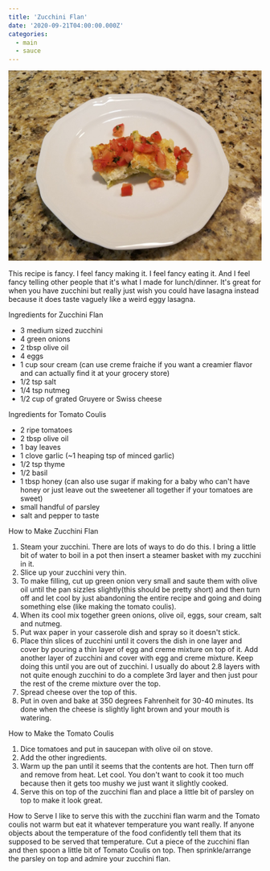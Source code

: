 ```yaml
---
title: 'Zucchini Flan'
date: '2020-09-21T04:00:00.000Z'
categories:
  - main
  - sauce
---
```

![](/assets/images/zucchini_flan.jpg)

This recipe is fancy. I feel fancy making it. I feel fancy eating it. And I feel
fancy telling other people that it's what I made for lunch/dinner. It's great for
when you have zucchini but really just wish you could have lasagna instead
because it does taste vaguely like a weird eggy lasagna.

Ingredients for Zucchini Flan
* 3 medium sized zucchini
* 4 green onions
* 2 tbsp olive oil
* 4 eggs
* 1 cup sour cream (can use creme fraiche if you want a creamier flavor and can
  actually find it at your grocery store)
* 1/2 tsp salt
* 1/4 tsp nutmeg
* 1/2 cup of grated Gruyere or Swiss cheese

Ingredients for Tomato Coulis
* 2 ripe tomatoes
* 2 tbsp olive oil
* 1 bay leaves
* 1 clove garlic (~1 heaping tsp of minced garlic)
* 1/2 tsp thyme
* 1/2 basil
* 1 tbsp honey (can also use sugar if making for a baby who can't have honey or
  just leave out the sweetener all together if your tomatoes are sweet)
* small handful of parsley
* salt and pepper to taste



How to Make Zucchini Flan
1. Steam your zucchini. There are lots of ways to do do this. I bring a little
   bit of water to boil in a pot then insert a steamer basket with my zucchini
   in it.
2. Slice up your zucchini very thin.
3. To make filling, cut up green onion very small and saute them with olive oil
   until the pan sizzles slightly(this should be pretty short) and then turn
   off and let cool by just abandoning the entire recipe and going and doing
   something else (like making the tomato coulis).
4. When its cool mix together green onions, olive oil, eggs, sour cream, salt
   and nutmeg.
5. Put wax paper in your casserole dish and spray so it doesn't stick.
6. Place thin slices of zucchini until it covers the dish in one layer and
   cover by pouring a thin layer of egg and creme mixture on top of it. Add
   another layer of zucchini and cover with egg and creme mixture. Keep doing
   this until you are out of zucchini. I usually do about 2.8 layers with not
   quite enough zucchini to do a complete 3rd layer and then just pour the rest
   of the creme mixture over the top.
7. Spread cheese over the top of this.
8. Put in oven and bake at 350 degrees Fahrenheit for 30-40 minutes. Its done
   when the cheese is slightly light brown and your mouth is watering.

How to Make the Tomato Coulis
1. Dice tomatoes and put in saucepan with olive oil on stove.
2. Add the other ingredients.
3. Warm up the pan until it seems that the contents are hot. Then turn off and
   remove from heat. Let cool. You don't want to cook it too much because then
   it gets too mushy we just want it slightly cooked.
4. Serve this on top of the zucchini flan and place a little bit of parsley on
   top to make it look great.

How to Serve
I like to serve this with the zucchini flan warm and the Tomato coulis not warm
but eat it whatever temperature you want really. If anyone objects about the
temperature of the food confidently tell them that its supposed to be served
that temperature. Cut a piece of the zucchini flan and then spoon a little bit
of Tomato Coulis on top. Then sprinkle/arrange the parsley on top and admire
your zucchini flan.


